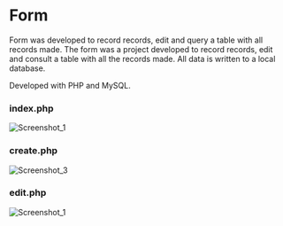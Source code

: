 # Form

Form was developed to record records, edit and query a table with all records made. The form was a project developed to record records, edit and consult a table with all the records made. All data is written to a local database.

Developed with PHP and MySQL.

### index.php
![Screenshot_1](https://user-images.githubusercontent.com/110068135/225170174-e6235e99-19ea-4e0d-98eb-5ad525302bb0.png)

### create.php
![Screenshot_3](https://user-images.githubusercontent.com/110068135/225788329-7f728a1e-b431-4a91-b07d-c37c07c27e4d.png)

### edit.php
![Screenshot_1](https://user-images.githubusercontent.com/110068135/225900821-c6ea63f3-c343-4030-8bbf-8802deee21ba.png)
